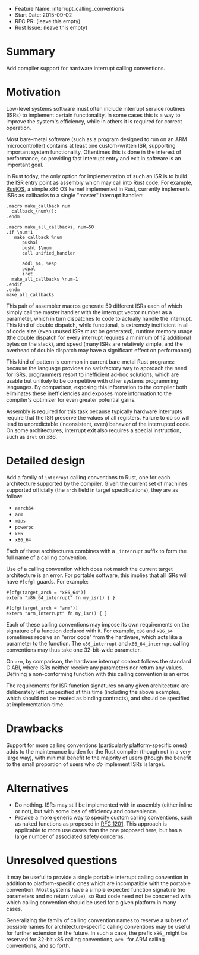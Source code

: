 - Feature Name: interrupt\_calling\_conventions
- Start Date: 2015-09-02
- RFC PR: (leave this empty)
- Rust Issue: (leave this empty)

# Summary

Add compiler support for hardware interrupt calling conventions.

# Motivation

Low-level systems software must often include interrupt service routines
(ISRs) to implement certain functionality. In some cases this is a way to
improve the system's efficiency, while in others it is required for correct
operation.

Most bare-metal software (such as a program designed to run on an ARM
microcontroller) contains at least one custom-written ISR, supporting important
system functionality. Oftentimes this is done in the interest of performance, so
providing fast interrupt entry and exit in software is an important goal.

In Rust today, the only option for implementation of such an ISR is to build the
ISR entry point as assembly which may call into Rust code. For example,
[RustOS][rustos], a simple x86 OS kernel implemented in Rust, currently
implements ISRs as callbacks to a single "master" interrupt handler:

[rustos]: https://github.com/ryanra/RustOS

```
.macro make_callback num
  callback_\num\():
.endm

.macro make_all_callbacks, num=50
.if \num+1
   make_callback %num 
      pushal
      pushl $\num
      call unified_handler
      
      addl $4, %esp
      popal
      iret
  make_all_callbacks \num-1
.endif
.endm
make_all_callbacks
```

This pair of assembler macros generate 50 different ISRs each of which simply
call the master handler with the interrupt vector number as a parameter, which
in turn dispatches to code to actually handle the interrupt. This kind of double
dispatch, while functional, is extremely inefficient in all of code size (even
unused ISRs must be generated), runtime memory usage (the double dispatch for
every interrupt requires a minimum of 12 additional bytes on the stack), and
speed (many ISRs are relatively simple, and the overhead of double dispatch may
have a significant effect on performance).

This kind of pattern is common in current bare-metal Rust programs: because the
language provides no satisfactory way to approach the need for ISRs, programmers
resort to inefficient ad-hoc solutions, which are usable but unlikely to be
competitive with other systems programming languages. By comparison, exposing
this information to the compiler both eliminates these inefficiencies and
exposes more information to the compiler's optimizer for even greater potential
gains.

Assembly is required for this task because typically hardware interrupts require
that the ISR preserve the values of all registers. Failure to do so will lead to
unpredictable (inconsistent, even) behavior of the interrupted code. On some
architectures, interrupt exit also requires a special instruction, such as
`iret` on x86.

# Detailed design

Add a family of `interrupt` calling conventions to Rust, one for each
architecture supported by the compiler. Given the current set of machines
supported officially (the `arch` field in target specifications), they are as
follow:

 * `aarch64`
 * `arm`
 * `mips`
 * `powerpc`
 * `x86`
 * `x86_64`

Each of these architectures combines with a `_interrupt` suffix to form the full
name of a calling convention.

Use of a calling convention which does not match the current target architecture
is an error. For portable software, this implies that all ISRs will have
`#[cfg]` guards. For example:

```
#[cfg(target_arch = "x86_64")]
extern "x86_64_interrupt" fn my_isr() { }

#[cfg(target_arch = "arm")]
extern "arm_interrupt" fn my_isr() { }
```

Each of these calling conventions may impose its own requirements on the
signature of a function declared with it. For example, `x86` and `x86_64`
sometimes receive an "error code" from the hardware, which acts like a
parameter to the function. The `x86_interrupt` and `x86_64_interrupt` calling
conventions may thus take one 32-bit-wide parameter.

On `arm`, by comparison, the hardware interrupt context follows the standard C
ABI, where ISRs neither receive any parameters nor return any values. Defining
a non-conforming function with this calling convention is an error.

The requirements for ISR function signatures on any given architecture are
deliberately left unspecified at this time (including the above examples, which
should not be treated as binding contracts), and should be specified at
implementation-time.

# Drawbacks

Support for more calling conventions (particularly platform-specific ones) adds
to the maintenance burden for the Rust compiler (though not in a very large
way), with minimal benefit to the majority of users (though the benefit to the
small proportion of users who *do* implement ISRs is large).

# Alternatives

 * Do nothing. ISRs may still be implemented with in assembly (either inline or
   not), but with some loss of efficiency and convenience.
 * Provide a more generic way to specify custom calling conventions, such as
   naked functions as proposed in [RFC 1201][naked-rfc]. This approach is
   applicable to more use cases than the one proposed here, but has a large
   number of associated safety concerns.

[naked-rfc]: https://github.com/rust-lang/rfcs/pull/1201

# Unresolved questions

It may be useful to provide a single portable interrupt calling convention in
addition to platform-specific ones which are incompatible with the portable
convention. Most systems have a simple expected function signature (no
parameters and no return value), so Rust code need not be concerned with which
calling convention should be used for a given platform in many cases.

Generalizing the family of calling convention names to reserve a subset of
possible names for architecture-specific calling conventions may be useful for
further extension in the future.  In such a case, the prefix `x86_` might be
reserved for 32-bit x86 calling conventions, `arm_` for ARM calling
conventions, and so forth.
